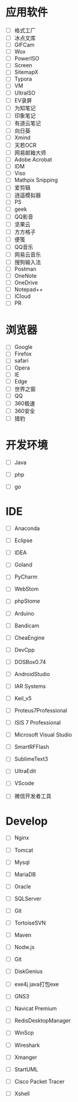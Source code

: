 

# 应用软件

- [ ] 格式工厂
- [ ] 冰点文库
- [ ] GIFCam
- [ ] Wox
- [ ] PowerISO
- [ ] Screen
- [ ] SitemapX
- [ ] Typora
- [ ] VM
- [ ] UltraISO
- [ ] EV录屏
- [ ] 为知笔记
- [ ] 印象笔记
- [ ] 有道云笔记
- [ ] 向日葵
- [ ] Xmind
- [ ] 天若OCR
- [ ] 网易邮箱大师
- [ ] Adobe Acrobat
- [ ] IDM
- [ ] Viso
- [ ] Mathpix Snipping
- [ ] 爱剪辑
- [ ] 逍遥模拟器
- [ ] PS
- [ ] geek
- [ ] QQ影音
- [ ] 坚果云
- [ ] 方方格子
- [ ] 便笺
- [ ] QQ音乐
- [ ] 网易云音乐
- [ ] 搜狗输入法
- [ ] Postman
- [ ] OneNote
- [ ] OneDrive
- [ ] Notepad++
- [ ] ICloud
- [ ] PR

# 浏览器

- [ ] Google
- [ ] Firefox
- [ ] safari
- [ ] Opera
- [ ] IE
- [ ] Edge
- [ ] 世界之窗
- [ ] QQ
- [ ] 360极速
- [ ] 360安全
- [ ] 猎豹

# 开发环境

- [ ] Java
- [ ] php
- [ ] go





# IDE

- [ ] Anaconda
- [ ] Eclipse
- [ ] IDEA
- [ ] Goland
- [ ] PyCharm
- [ ] WebStom
- [ ] phpStome
- [ ] Arduino
- [ ] Bandicam
- [ ] CheaEngine
- [ ] DevCpp
- [ ] DOSBox0.74
- [ ] AndroidStudio
- [ ] IAR Systems
- [ ] Keil_v5
- [ ] Proteus7Professional
- [ ] ISIS 7 Professional
- [ ] Microsoft Visual Studio
- [ ] SmartRFFlash
- [ ] SublimeText3
- [ ] UltraEdit
- [ ] VScode
- [ ] 微信开发者工具





# Develop

- [ ] Nginx
- [ ] Tomcat
- [ ] Mysql
- [ ] MariaDB
- [ ] Oracle
- [ ] SQLServer
- [ ] Git
- [ ] TortoiseSVN
- [ ] Maven
- [ ] Nodw.js
- [ ] Git 
- [ ] DiskGenius
- [ ] exe4j   java打包exe
- [ ] GNS3
- [ ] Navicat Premium
- [ ] RedisDesktopManager
- [ ] WinScp
- [ ] Wireshark
- [ ] Xmanger 
- [ ] StartUML
- [ ] Cisco Packet Tracer
- [ ] Xshell



